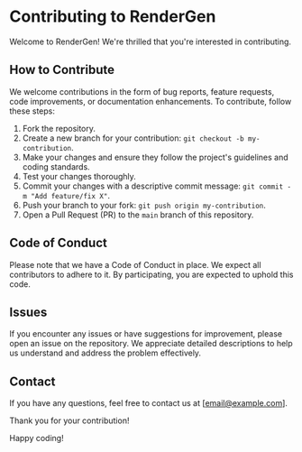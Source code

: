 # Contributing to RenderGen

Welcome to RenderGen! We're thrilled that you're interested in contributing.

## How to Contribute

We welcome contributions in the form of bug reports, feature requests, code improvements, or documentation enhancements. To contribute, follow these steps:

1. Fork the repository.
2. Create a new branch for your contribution: `git checkout -b my-contribution`.
3. Make your changes and ensure they follow the project's guidelines and coding standards.
4. Test your changes thoroughly.
5. Commit your changes with a descriptive commit message: `git commit -m "Add feature/fix X"`.
6. Push your branch to your fork: `git push origin my-contribution`.
7. Open a Pull Request (PR) to the `main` branch of this repository.

## Code of Conduct

Please note that we have a Code of Conduct in place. We expect all contributors to adhere to it. By participating, you are expected to uphold this code.

## Issues

If you encounter any issues or have suggestions for improvement, please open an issue on the repository. We appreciate detailed descriptions to help us understand and address the problem effectively.

## Contact

If you have any questions, feel free to contact us at [email@example.com].

Thank you for your contribution!

Happy coding!

